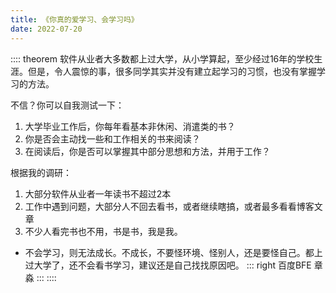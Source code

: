 ```yaml
---
title: 《你真的爱学习、会学习吗》
date: 2022-07-20
---
```

:::: theorem
软件从业者大多数都上过大学，从小学算起，至少经过16年的学校生涯。但是，令人震惊的事，很多同学其实并没有建立起学习的习惯，也没有掌握学习的方法。

不信？你可以自我测试一下：
1. 大学毕业工作后，你每年看基本非休闲、消遣类的书？
2. 你是否会主动找一些和工作相关的书来阅读？
3. 在阅读后，你是否可以掌握其中部分思想和方法，并用于工作？

根据我的调研：
1. 大部分软件从业者一年读书不超过2本
2. 工作中遇到问题，大部分人不回去看书，或者继续瞎搞，或者最多看看博客文章
3. 不少人看完书也不用，书是书，我是我。

* 不会学习，则无法成长。不成长，不要怪环境、怪别人，还是要怪自己。都上过大学了，还不会看书学习，建议还是自己找找原因吧。
::: right
百度BFE 章淼
:::
::::
